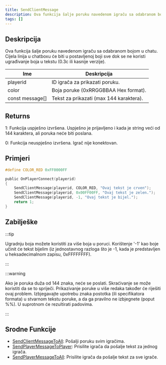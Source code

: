```yaml
---
title: SendClientMessage
description: Ova funkcija šalje poruku navedenom igraču sa odabranom bojom u chatu.
tags: []
---
```


## Deskripcija

Ova funkcija šalje poruku navedenom igraču sa odabranom bojom u chatu. Cijela linija u chatboxu će biti u postavljenoj boji sve dok se ne koristi ugrađivanje boja u tekstu (0.3c ili kasnije verzije).

| Ime             | Deskripcija                             |
| --------------- | --------------------------------------- |
| playerid        | ID igrača za prikazati poruku.          |
| color           | Boja poruke (0xRRGGBBAA Hex format).    |
| const message[] | Tekst za prikazati (max 144 karaktera). |

## Returns

1: Funkcija uspješno izvršena. Uspješno je prijavljeno i kada je string veći od 144 karaktera, ali poruka neće biti poslana.

0: Funkcija neuspješno izvršena. Igrač nije konektovan.

## Primjeri

```c
#define COLOR_RED 0xFF0000FF

public OnPlayerConnect(playerid)
{
    SendClientMessage(playerid, COLOR_RED, "Ovaj tekst je crven");
    SendClientMessage(playerid, 0x00FF00FF, "Ovaj tekst je zelen.");
    SendClientMessage(playerid, -1, "Ovaj tekst je bijel.");
    return 1;
}
```

## Zabilješke

:::tip

Ugradnju boja možete koristiti za više boja u poruci. Korištenje '-1' kao boje učinit će tekst bijelim (iz jednostavnog razloga što je -1, kada je predstavljen u heksadecimalnom zapisu, 0xFFFFFFFF).

:::

:::warning

Ako je poruka duža od 144 znaka, neće se poslati. Skraćivanje se može koristiti da se to spriječi. Prikazivanje poruke u više redaka također će riješiti ovaj problem. Izbjegavajte upotrebu znaka postotka (ili specifikatora formata) u stvarnom tekstu poruke, a da ga pravilno ne izbjegnete (poput %%). U suprotnom će rezultirati padovima.

:::

## Srodne Funkcije

- [SendClientMessageToAll](SendClientMessageToAll): Pošalji poruku svim igračima.
- [SendPlayerMessageToPlayer](SendPlayerMessageToPlayer): Prisilite igrača da pošalje tekst za jednog igrača.
- [SendPlayerMessageToAll](SendPlayerMessageToAll): Prisilite igrača da pošalje tekst za sve igrače.
